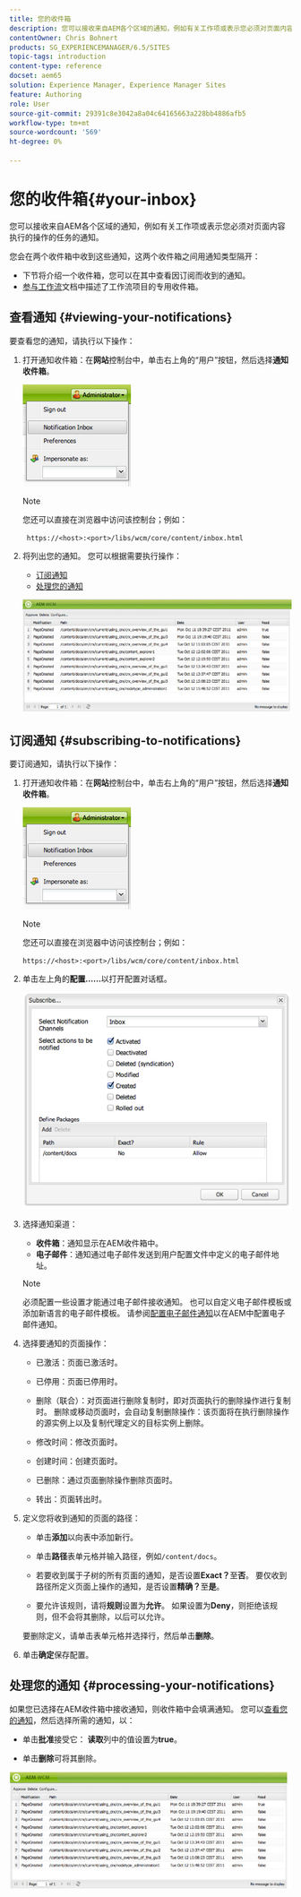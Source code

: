 ```yaml
---
title: 您的收件箱
description: 您可以接收来自AEM各个区域的通知，例如有关工作项或表示您必须对页面内容执行的操作的任务的通知。
contentOwner: Chris Bohnert
products: SG_EXPERIENCEMANAGER/6.5/SITES
topic-tags: introduction
content-type: reference
docset: aem65
solution: Experience Manager, Experience Manager Sites
feature: Authoring
role: User
source-git-commit: 29391c8e3042a8a04c64165663a228bb4886afb5
workflow-type: tm+mt
source-wordcount: '569'
ht-degree: 0%

---
```


# 您的收件箱{#your-inbox}

您可以接收来自AEM各个区域的通知，例如有关工作项或表示您必须对页面内容执行的操作的任务的通知。

您会在两个收件箱中收到这些通知，这两个收件箱之间用通知类型隔开：

* 下节将介绍一个收件箱，您可以在其中查看因订阅而收到的通知。
* [参与工作流](/help/sites-classic-ui-authoring/classic-workflows-participating.md)文档中描述了工作流项目的专用收件箱。

## 查看通知 {#viewing-your-notifications}

要查看您的通知，请执行以下操作：

1. 打开通知收件箱：在&#x200B;**网站**&#x200B;控制台中，单击右上角的“用户”按钮，然后选择&#x200B;**通知收件箱**。

   ![screen_shot_2012-02-08at105226am](assets/screen_shot_2012-02-08at105226am.png)

   >[!NOTE]
   >
   >您还可以直接在浏览器中访问该控制台；例如：
   >
   >
   >` https://<host>:<port>/libs/wcm/core/content/inbox.html`

1. 将列出您的通知。 您可以根据需要执行操作：

   * [订阅通知](#subscribing-to-notifications)
   * [处理您的通知](#processing-your-notifications)

   ![chlimage_1-4](assets/chlimage_1-4.jpeg)

## 订阅通知 {#subscribing-to-notifications}

要订阅通知，请执行以下操作：

1. 打开通知收件箱：在&#x200B;**网站**&#x200B;控制台中，单击右上角的“用户”按钮，然后选择&#x200B;**通知收件箱**。

   ![screen_shot_2012-02-08at105226am-1](assets/screen_shot_2012-02-08at105226am-1.png)

   >[!NOTE]
   >
   >您还可以直接在浏览器中访问该控制台；例如：
   >
   >
   >`https://<host>:<port>/libs/wcm/core/content/inbox.html`

1. 单击左上角的&#x200B;**配置……**&#x200B;以打开配置对话框。

   ![screen_shot_2012-02-08at111056am](assets/screen_shot_2012-02-08at111056am.png)

1. 选择通知渠道：

   * **收件箱**：通知显示在AEM收件箱中。
   * **电子邮件**：通知通过电子邮件发送到用户配置文件中定义的电子邮件地址。

   >[!NOTE]
   >
   >必须配置一些设置才能通过电子邮件接收通知。 也可以自定义电子邮件模板或添加新语言的电子邮件模板。 请参阅[配置电子邮件通知](/help/sites-administering/notification.md#configuringemailnotification)以在AEM中配置电子邮件通知。

1. 选择要通知的页面操作：

   * 已激活：页面已激活时。
   * 已停用：页面已停用时。
   * 删除（联合）：对页面进行删除复制时，即对页面执行的删除操作进行复制时。
删除或移动页面时，会自动复制删除操作：该页面将在执行删除操作的源实例上以及复制代理定义的目标实例上删除。

   * 修改时间：修改页面时。
   * 创建时间：创建页面时。
   * 已删除：通过页面删除操作删除页面时。
   * 转出：页面转出时。

1. 定义您将收到通知的页面的路径：

   * 单击&#x200B;**添加**&#x200B;以向表中添加新行。
   * 单击&#x200B;**路径**&#x200B;表单元格并输入路径，例如`/content/docs`。

   * 若要收到属于子树的所有页面的通知，是否设置&#x200B;**Exact？**&#x200B;至&#x200B;**否**。
要仅收到路径所定义页面上操作的通知，是否设置**精确？**&#x200B;至&#x200B;**是**。

   * 要允许该规则，请将&#x200B;**规则**&#x200B;设置为&#x200B;**允许**。 如果设置为&#x200B;**Deny**，则拒绝该规则，但不会将其删除，以后可以允许。

   要删除定义，请单击表单元格并选择行，然后单击&#x200B;**删除**。

1. 单击&#x200B;**确定**&#x200B;保存配置。

## 处理您的通知 {#processing-your-notifications}

如果您已选择在AEM收件箱中接收通知，则收件箱中会填满通知。 您可以[查看您的通知](#viewing-your-notifications)，然后选择所需的通知，以：

* 单击&#x200B;**批准**&#x200B;接受它： **读取**&#x200B;列中的值设置为&#x200B;**true**。

* 单击&#x200B;**删除**&#x200B;可将其删除。

![chlimage_1-5](assets/chlimage_1-5.jpeg)
